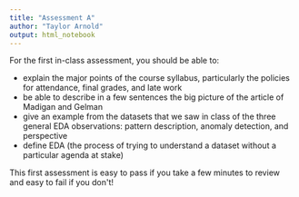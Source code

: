 ```yaml
---
title: "Assessment A"
author: "Taylor Arnold"
output: html_notebook
---
```


For the first in-class assessment, you should
be able to:

- explain the major points of the course syllabus,
particularly the policies for attendance, final
grades, and late work
- be able to describe in a few sentences the big
picture of the article of Madigan and Gelman
- give an example from the datasets that we saw in
class of the three general EDA observations: pattern
description, anomaly detection,  and perspective
- define EDA (the process of trying to understand a
dataset without a particular agenda at stake)

This first assessment is easy to pass if you take
a few minutes to review and easy to fail if you
don't!
